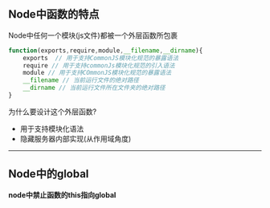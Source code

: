 ## Node中函数的特点

Node中任何一个模块(js文件)都被一个外层函数所包裹

```javascript
function(exports,require,module,__filename,__dirname){
    exports  // 用于支持CommonJS模块化规范的暴露语法
    require // 用于支持commonJs模块化规范的引入语法
    module // 用于支持COmmonJS模块化规范的暴露语法
    __filename // 当前运行文件的绝对路径
    __dirname // 当前运行文件所在文件夹的绝对路径
}
```

为什么要设计这个外层函数?

- 用于支持模块化语法
- 隐藏服务器内部实现(从作用域角度)

---

## Node中的global

**node中禁止函数的this指向global**





